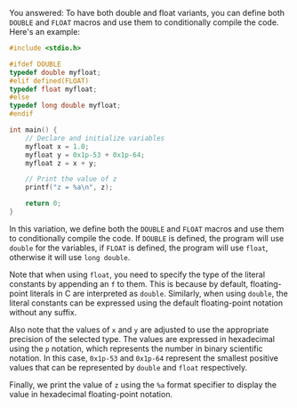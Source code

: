 
You answered:
To have both double and float variants, you can define both `DOUBLE` and `FLOAT` macros and use them to conditionally compile the code. Here's an example:

```c
#include <stdio.h>

#ifdef DOUBLE
typedef double myfloat;
#elif defined(FLOAT)
typedef float myfloat;
#else
typedef long double myfloat;
#endif

int main() {
    // Declare and initialize variables
    myfloat x = 1.0;
    myfloat y = 0x1p-53 + 0x1p-64;
    myfloat z = x + y;

    // Print the value of z
    printf("z = %a\n", z);

    return 0;
}
```

In this variation, we define both the `DOUBLE` and `FLOAT` macros and use them to conditionally compile the code. If `DOUBLE` is defined, the program will use `double` for the variables, if `FLOAT` is defined, the program will use `float`, otherwise it will use `long double`.

Note that when using `float`, you need to specify the type of the literal constants by appending an `f` to them. This is because by default, floating-point literals in C are interpreted as `double`. Similarly, when using `double`, the literal constants can be expressed using the default floating-point notation without any suffix.

Also note that the values of `x` and `y` are adjusted to use the appropriate precision of the selected type. The values are expressed in hexadecimal using the `p` notation, which represents the number in binary scientific notation. In this case, `0x1p-53` and `0x1p-64` represent the smallest positive values that can be represented by `double` and `float` respectively.

Finally, we print the value of `z` using the `%a` format specifier to display the value in hexadecimal floating-point notation.
